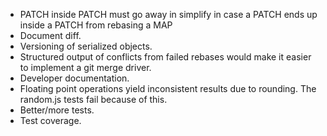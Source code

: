 * PATCH inside PATCH must go away in simplify in case a PATCH ends up inside a PATCH from rebasing a MAP
* Document diff.
* Versioning of serialized objects.
* Structured output of conflicts from failed rebases would make it easier to implement a git merge driver.
* Developer documentation.
* Floating point operations yield inconsistent results due to rounding. The random.js tests fail because of this.
* Better/more tests.
* Test coverage.
